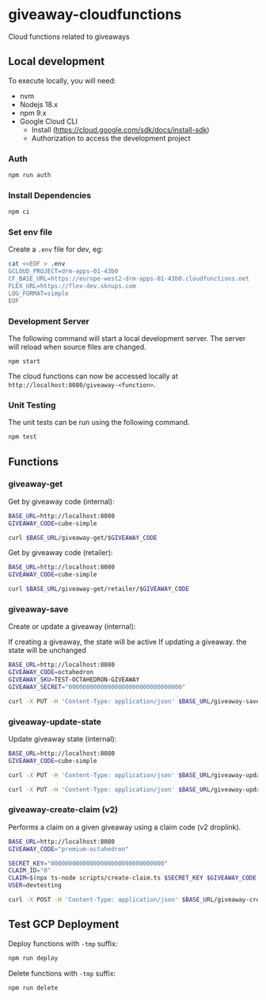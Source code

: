 # giveaway-cloudfunctions
Cloud functions related to giveaways

## Local development

To execute locally, you will need:

* nvm
* Nodejs 18.x
* npm 9.x
* Google Cloud CLI
    * Install (https://cloud.google.com/sdk/docs/install-sdk)
    * Authorization to access the development project

### Auth
```bash
npm run auth
```

### Install Dependencies

```bash
npm ci
```

### Set env file

Create a `.env` file for dev, eg:

```bash
cat <<EOF > .env
GCLOUD_PROJECT=drm-apps-01-43b0
CF_BASE_URL=https://europe-west2-drm-apps-01-43b0.cloudfunctions.net
FLEX_URL=https://flex-dev.sknups.com
LOG_FORMAT=simple
EOF
```

### Development Server

The following command will start a local development server. The server will reload when source files are changed.

```
npm start
```

The cloud functions can now be accessed locally at `http://localhost:8080/giveaway-<function>`.

### Unit Testing

The unit tests can be run using the following command.

```bash
npm test
```

## Functions

### giveaway-get

Get by giveaway code (internal):

```bash
BASE_URL=http://localhost:8080
GIVEAWAY_CODE=cube-simple

curl $BASE_URL/giveaway-get/$GIVEAWAY_CODE
```

Get by giveaway code (retailer):

```bash
BASE_URL=http://localhost:8080
GIVEAWAY_CODE=cube-simple

curl $BASE_URL/giveaway-get/retailer/$GIVEAWAY_CODE
```

### giveaway-save

Create or update a giveaway (internal):

If creating a giveaway, the state will be active
If updating a giveaway. the state will be unchanged

```bash
BASE_URL=http://localhost:8080
GIVEAWAY_CODE=octahedron
GIVEAWAY_SKU=TEST-OCTAHEDRON-GIVEAWAY
GIVEAWAY_SECRET="00000000000000000000000000000000"

curl -X PUT -H 'Content-Type: application/json' $BASE_URL/giveaway-save/$GIVEAWAY_CODE -d '{"title":"SKNUPS Giveaway", "description": "Claim your free SKN now", "type": "SIMPLE", "config": "{\"skuEntries\":[{\"code\":\"'$GIVEAWAY_SKU'\",\"weight\":null}]}", "secret": "'$GIVEAWAY_SECRET'"}'
```

### giveaway-update-state

Update giveaway state (internal):

```bash
BASE_URL=http://localhost:8080
GIVEAWAY_CODE=cube-simple

curl -X PUT -H 'Content-Type: application/json' $BASE_URL/giveaway-update-state/$GIVEAWAY_CODE -d '{"state": "SUSPENDED"}'

curl -X PUT -H 'Content-Type: application/json' $BASE_URL/giveaway-update-state/$GIVEAWAY_CODE -d '{"state": "ACTIVE"}'
```

### giveaway-create-claim (v2)

Performs a claim on a given giveaway using a claim code (v2 droplink).

```bash
BASE_URL=http://localhost:8080
GIVEAWAY_CODE="premium-octahedron"

SECRET_KEY="00000000000000000000000000000000"
CLAIM_ID="0"
CLAIM=$(npx ts-node scripts/create-claim.ts $SECRET_KEY $GIVEAWAY_CODE $CLAIM_ID)
USER=devtesting

curl -X POST -H 'Content-Type: application/json' $BASE_URL/giveaway-create-claim -d '{"giveaway":"'$GIVEAWAY_CODE'","user":"'$USER'","claim":"'$CLAIM'"}'
```

## Test GCP Deployment

Deploy functions with `-tmp` suffix:

```bash
npm run deploy
```

Delete functions with `-tmp` suffix:

```bash
npm run delete
```
